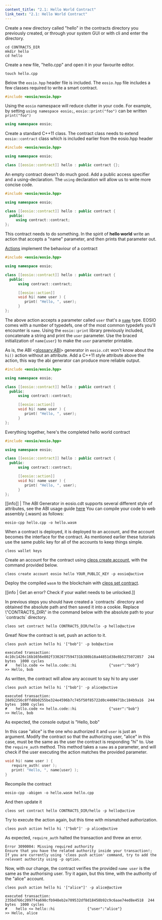 ```yaml
---
content_title: "2.1: Hello World Contract"
link_text: "2.1: Hello World Contract"
---
```

Create a new directory called "hello" in the contracts directory you previously created, or through your system GUI or with cli and enter the directory.

```shell
cd CONTRACTS_DIR
mkdir hello
cd hello
```
Create a new file, "hello.cpp" and open it in your favourite editor.

```shell
touch hello.cpp
```
Below the `eosio.hpp` header file is included. The `eosio.hpp` file includes a few classes required to write a smart contract.

```cpp
#include <eosio/eosio.hpp>
```
Using the `eosio` namespace will reduce clutter in your code. For example, by setting `using namespace eosio;`, `eosio::print("foo")` can be written `print("foo")`

```cpp
using namespace eosio;
```
Create a standard C++11 class. The contract class needs to extend `eosio::contract` class which is included earlier from the eosio.hpp header

```cpp
#include <eosio/eosio.hpp>

using namespace eosio;

class [[eosio::contract]] hello : public contract {};
```
An empty contract doesn't do much good. Add a public access specifier and a using-declaration. The `using` declaration will allow us to write more concise code.

```cpp
#include <eosio/eosio.hpp>

using namespace eosio;

class [[eosio::contract]] hello : public contract {
  public:
  	 using contract::contract;
};
```
This contract needs to do something. In the spirit of **hello world** write an action that accepts a "name" parameter, and then prints that parameter out.

[Actions](/glossary/index/#action) implement the behaviour of a contract

```cpp
#include <eosio/eosio.hpp>

using namespace eosio;

class [[eosio::contract]] hello : public contract {
  public:
      using contract::contract;

      [[eosio::action]]
      void hi( name user ) {
         print( "Hello, ", user);
      }
};
```
The above action accepts a parameter called `user` that's a [`name`](/manuals/eosio.cdt/latest/structeosio_1_1name) type. EOSIO comes with a number of typedefs, one of the most common typedefs you'll encounter is `name`. Using the `eosio::print` library previously included, concatenate a string and print the `user` parameter. Use the braced initialization of `name{user}` to make the `user` parameter printable.

As is, the ABI <<glossary:ABI>> generator in `eosio.cdt` won't know about the `hi()` action without an attribute. Add a C++11 style attribute above the action, this way the abi generator can produce more reliable output.

```cpp
#include <eosio/eosio.hpp>

using namespace eosio;

class [[eosio::contract]] hello : public contract {
  public:
      using contract::contract;

      [[eosio::action]]
      void hi( name user ) {
         print( "Hello, ", user);
      }
};

```
Everything together, here's the completed hello world contract

```cpp
#include <eosio/eosio.hpp>

using namespace eosio;

class [[eosio::contract]] hello : public contract {
  public:
      using contract::contract;

      [[eosio::action]]
      void hi( name user ) {
         print( "Hello, ", user);
      }
};
```

[[info]]
| The ABI Generator in eosio.cdt supports several different style of attributes, see the ABI usage guide [here](/getting-started/smart-contract-development/understanding-ABI-files)
You can compile your code to web assembly (.wasm) as follows:

```shell
eosio-cpp hello.cpp -o hello.wasm
```
When a contract is deployed, it is deployed to an account, and the account becomes the interface for the contract. As mentioned earlier these tutorials use the same public key for all of the accounts to keep things simple.

```shell
cleos wallet keys
```
Create an account for the contract using [cleos create account](/manuals/eos/latest/cleos/command-reference/create/account), with the command provided below.

```shell
cleos create account eosio hello YOUR_PUBLIC_KEY -p eosio@active
```
Deploy the compiled `wasm` to the blockchain with [cleos set contract](/manuals/eos/latest/cleos/command-reference/set/set-contract).

[[info | Get an error? Check if your wallet needs to be unlocked.]]

<div class="no-contracts-helper">In previous steps you should have created a `contracts` directory and obtained the absolute path and then saved it into a cookie. Replace \"CONTRACTS_DIR\" in the command below with the absolute path to your `contracts` directory.</div>


```shell
cleos set contract hello CONTRACTS_DIR/hello -p hello@active

```
Great! Now the contract is set, push an action to it.

```shell
cleos push action hello hi '["bob"]' -p bob@active
```

```shell
executed transaction: 4c10c1426c16b1656e802f3302677594731b380b18a44851d38e8b5275072857  244 bytes  1000 cycles
#    hello.code <= hello.code::hi               {"user":"bob"}
>> Hello, bob
```
As written, the contract will allow any account to say hi to any user

```shell
cleos push action hello hi '["bob"]' -p alice@active

```

```shell
executed transaction: 28d92256c8ffd8b0255be324e4596b7c745f50f85722d0c4400471bc184b9a16  244 bytes  1000 cycles
#    hello.code <= hello.code::hi               {"user":"bob"}
>> Hello, bob
```
As expected, the console output is "Hello, bob"

In this case "alice" is the one who authorized it and `user` is just an argument. Modify the contract so that the authorizing user, "alice" in this case, must be the same as the user the contract is responding "hi" to. Use the `require_auth` method. This method takes a `name` as a parameter, and will check if the user executing the action matches the provided parameter.

```cpp
void hi( name user ) {
   require_auth( user );
   print( "Hello, ", name{user} );
}
```
Recompile the contract

```shell
eosio-cpp -abigen -o hello.wasm hello.cpp

```
And then update it

```shell
cleos set contract hello CONTRACTS_DIR/hello -p hello@active
```
Try to execute the action again, but this time with mismatched authorization.

```shell
cleos push action hello hi '["bob"]' -p alice@active
```
As expected, `require_auth` halted the transaction and threw an error.

```shell
Error 3090004: Missing required authority
Ensure that you have the related authority inside your transaction!;
If you are currently using 'cleos push action' command, try to add the relevant authority using -p option.
```
Now, with our change, the contract verifies the provided `name user` is the same as the authorising user. Try it again, but this time, with the authority of the "alice" account.

```shell
cleos push action hello hi '["alice"]' -p alice@active
```


```shell
executed transaction: 235bd766c2097f4a698cfb948eb2e709532df8d18458b92c9c6aae74ed8e4518  244 bytes  1000 cycles
#    hello <= hello::hi               {"user":"alice"}
>> Hello, alice
```
